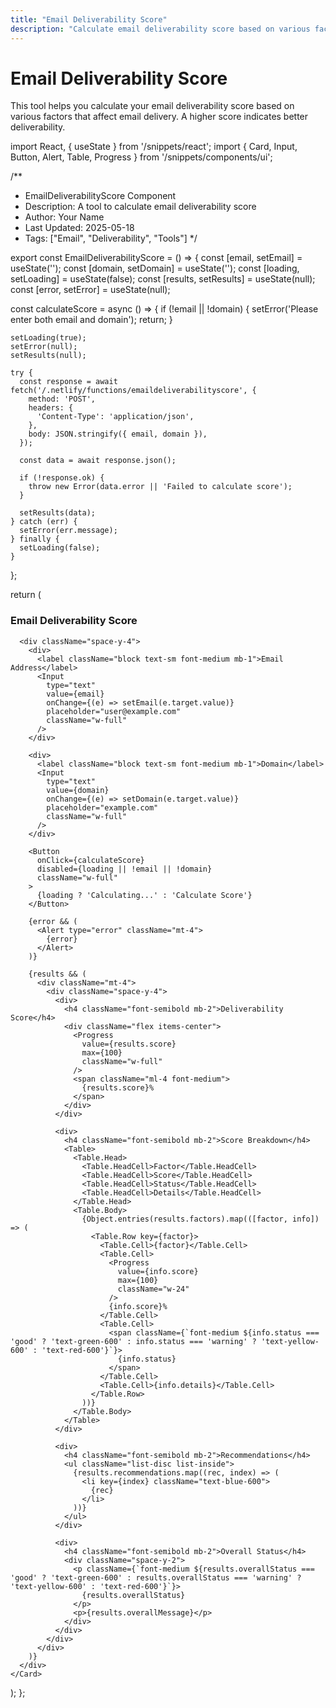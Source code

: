 ```yaml
---
title: "Email Deliverability Score"
description: "Calculate email deliverability score based on various factors"
---
```


# Email Deliverability Score

This tool helps you calculate your email deliverability score based on various factors that affect email delivery. A higher score indicates better deliverability.

import React, { useState } from '/snippets/react';
import { Card, Input, Button, Alert, Table, Progress } from '/snippets/components/ui';

/**
 * EmailDeliverabilityScore Component
 * Description: A tool to calculate email deliverability score
 * Author: Your Name
 * Last Updated: 2025-05-18
 * Tags: ["Email", "Deliverability", "Tools"]
 */

export const EmailDeliverabilityScore = () => {
  const [email, setEmail] = useState('');
  const [domain, setDomain] = useState('');
  const [loading, setLoading] = useState(false);
  const [results, setResults] = useState(null);
  const [error, setError] = useState(null);

  const calculateScore = async () => {
    if (!email || !domain) {
      setError('Please enter both email and domain');
      return;
    }

    setLoading(true);
    setError(null);
    setResults(null);

    try {
      const response = await fetch('/.netlify/functions/emaildeliverabilityscore', {
        method: 'POST',
        headers: {
          'Content-Type': 'application/json',
        },
        body: JSON.stringify({ email, domain }),
      });

      const data = await response.json();
      
      if (!response.ok) {
        throw new Error(data.error || 'Failed to calculate score');
      }

      setResults(data);
    } catch (err) {
      setError(err.message);
    } finally {
      setLoading(false);
    }
  };

  return (
    <Card>
      <h3 className="text-xl font-bold mb-4">Email Deliverability Score</h3>
      
      <div className="space-y-4">
        <div>
          <label className="block text-sm font-medium mb-1">Email Address</label>
          <Input
            type="text"
            value={email}
            onChange={(e) => setEmail(e.target.value)}
            placeholder="user@example.com"
            className="w-full"
          />
        </div>

        <div>
          <label className="block text-sm font-medium mb-1">Domain</label>
          <Input
            type="text"
            value={domain}
            onChange={(e) => setDomain(e.target.value)}
            placeholder="example.com"
            className="w-full"
          />
        </div>

        <Button
          onClick={calculateScore}
          disabled={loading || !email || !domain}
          className="w-full"
        >
          {loading ? 'Calculating...' : 'Calculate Score'}
        </Button>

        {error && (
          <Alert type="error" className="mt-4">
            {error}
          </Alert>
        )}

        {results && (
          <div className="mt-4">
            <div className="space-y-4">
              <div>
                <h4 className="font-semibold mb-2">Deliverability Score</h4>
                <div className="flex items-center">
                  <Progress
                    value={results.score}
                    max={100}
                    className="w-full"
                  />
                  <span className="ml-4 font-medium">
                    {results.score}%
                  </span>
                </div>
              </div>

              <div>
                <h4 className="font-semibold mb-2">Score Breakdown</h4>
                <Table>
                  <Table.Head>
                    <Table.HeadCell>Factor</Table.HeadCell>
                    <Table.HeadCell>Score</Table.HeadCell>
                    <Table.HeadCell>Status</Table.HeadCell>
                    <Table.HeadCell>Details</Table.HeadCell>
                  </Table.Head>
                  <Table.Body>
                    {Object.entries(results.factors).map(([factor, info]) => (
                      <Table.Row key={factor}>
                        <Table.Cell>{factor}</Table.Cell>
                        <Table.Cell>
                          <Progress
                            value={info.score}
                            max={100}
                            className="w-24"
                          />
                          {info.score}%
                        </Table.Cell>
                        <Table.Cell>
                          <span className={`font-medium ${info.status === 'good' ? 'text-green-600' : info.status === 'warning' ? 'text-yellow-600' : 'text-red-600'}`}>
                            {info.status}
                          </span>
                        </Table.Cell>
                        <Table.Cell>{info.details}</Table.Cell>
                      </Table.Row>
                    ))}
                  </Table.Body>
                </Table>
              </div>

              <div>
                <h4 className="font-semibold mb-2">Recommendations</h4>
                <ul className="list-disc list-inside">
                  {results.recommendations.map((rec, index) => (
                    <li key={index} className="text-blue-600">
                      {rec}
                    </li>
                  ))}
                </ul>
              </div>

              <div>
                <h4 className="font-semibold mb-2">Overall Status</h4>
                <div className="space-y-2">
                  <p className={`font-medium ${results.overallStatus === 'good' ? 'text-green-600' : results.overallStatus === 'warning' ? 'text-yellow-600' : 'text-red-600'}`}>
                    {results.overallStatus}
                  </p>
                  <p>{results.overallMessage}</p>
                </div>
              </div>
            </div>
          </div>
        )}
      </div>
    </Card>
  );
};
